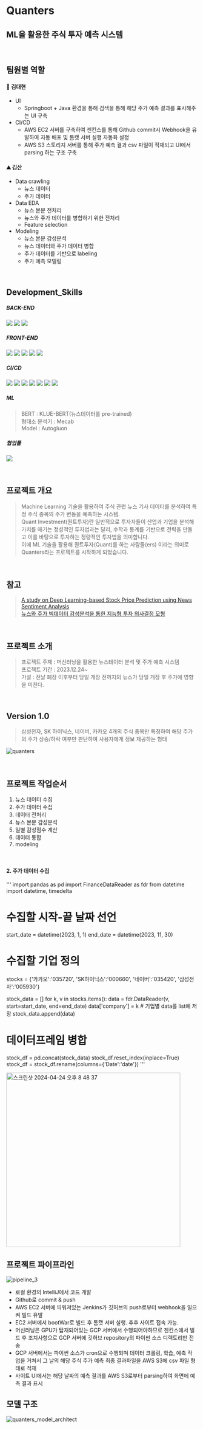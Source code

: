 # Quanters
## ML을 활용한 주식 투자 예측 시스템
<br />

## 팀원별 역할
#### 🍔 김대현
- UI
	- Springboot + Java 환경을 통해 검색을 통해 해당 주가 예측 결과를 표시해주는 UI 구축
- CI/CD
	- AWS EC2 서버를 구축하여 젠킨스를 통해 Github commit시 Webhook을 유발하여 자동 배포 및 톰캣 서버 실행 자동화 설정
	- AWS S3 스토리지 서버를 통해 주가 예측 결과 csv 파일이 적재되고 UI에서 parsing 하는 구조 구축

#### ⛰️ 김산
- Data crawling
	- 뉴스 데이터
	- 주가 데이터
- Data EDA
	- 뉴스 본문 전처리
	- 뉴스와 주가 데이터를 병합하기 위한 전처리
	- Feature selection
- Modeling
	- 뉴스 본문 감성분석
	- 뉴스 데이터와 주가 데이터 병합
	- 주가 데이터를 기반으로 labeling
	- 주가 예측 모델링
<br />

## Development_Skills

<div align=left>
  
##### BACK-END
  <img src="https://img.shields.io/badge/Spring Boot-6DB33F?style=flat&logo=Spring Boot&logoColor=white"/>
  <img src="https://img.shields.io/badge/Java-007396?style=flat&logo=Java&logoColor=white"/>
  <img src="https://img.shields.io/badge/Python-3776AB?style=flat&logo=Python&logoColor=white"/>

##### FRONT-END
  <img src="https://img.shields.io/badge/HTML5-E34F26?style=flat&logo=HTML5&logoColor=white"/></a> 
  <img src="https://img.shields.io/badge/CSS3-1572B6?style=flat&logo=CSS3&logoColor=white"/></a> 
  <img src="https://img.shields.io/badge/JavaScript-F7DF1E?style=flat&logo=JavaScript&logoColor=white"/></a>
  <img src="https://img.shields.io/badge/jQuery-0769AD?style=flat&logo=jQuery&logoColor=white"/></a>
  <img src="https://img.shields.io/badge/Bootstrap-7952B3?style=flat&logo=Bootstrap&logoColor=white"/></a> 

##### CI/CD
  <img src="https://img.shields.io/badge/Git-F05032?style=flat&logo=Git&logoColor=white"/></a> 
  <img src="https://img.shields.io/badge/GitHub-181717?style=flat&logo=GitHub&logoColor=white"/></a> 
  <img src="https://img.shields.io/badge/Amazon EC2-FF9900?style=flat&logo=Amazon EC2&logoColor=white"/></a> 
  <img src="https://img.shields.io/badge/Amazon S3-569A31?style=flat&logo=Amazon S3&logoColor=white"/>
  <img src="https://img.shields.io/badge/GCP-4285F4?style=flat&logo=googlecloud&logoColor=white"/></a> 
  <img src="https://img.shields.io/badge/Jenkins-D24939?style=flat&logo=Jenkins&logoColor=white"/></a>
  <img src="https://img.shields.io/badge/Filezilla-BF0000?style=flat&logo=filezilla&logoColor=white"/></a> 

##### ML
> BERT : KLUE-BERT(뉴스데이터를 pre-trained) <br />
> 형태소 분석기 : Mecab <br />
> Model : Autogluon <br />

##### 협업툴
  <img src="https://img.shields.io/badge/Notion-000000?style=flat&logo=Notion&logoColor=white"/></a>

<br />

## 프로젝트 개요
> Machine Learning 기술을 활용하여 주식 관련 뉴스 기사 데이터를 분석하여 특정 주식 종목의 주가 변동을 예측하는 시스템.<br />
> Quant Investment(퀀트투자)란 일반적으로 투자자들이 산업과 기업을 분석해 가치를 매기는 정성적인 투자법과는 달리, 수학과 통계를 기반으로 전략을 만들고 이를 바탕으로 투자하는 정량적인 투자법을 의미합니다. <br />
> 이에 ML 기술을 활용해 퀀트투자(Quant)를 하는 사람들(ers) 이라는 의미로 Quanters라는 프로젝트를 시작하게 되었습니다.<br />

<br />

## 참고
> [A study on Deep Learning-based Stock Price Prediction using News Sentiment Analysis](https://koreascience.kr/article/JAKO202225752973104.page) <br />
> [뉴스와 주가 빅데이터 감성분석을 통한 지능형 투자 의사결정 모형](https://www.dbpia.co.kr/pdf/pdfView.do?nodeId=NODE01901732&googleIPSandBox=false&mark=0&ipRange=false&b2cLoginYN=false&aiChatView=B&readTime=15-20&isPDFSizeAllowed=true&nodeHistoryTotalCnt=2&accessgl=Y&language=ko_KR&hasTopBanner=true)

<br />

## 프로젝트 소개
> 프로젝트 주제 : 머신러닝을 활용한 뉴스테이터 분석 및 주가 예측 시스템<br />
> 프로젝트 기간 : 2023.12.24~ <br />
> 가설 : 전날 폐장 이후부터 당일 개장 전까지의 뉴스가 당일 개장 후 주가에 영향을 미친다.

<br />

## Version 1.0
> 삼성전자, SK 하이닉스, 네이버, 카카오 4개의 주식 종목만 특정하여 해당 주가의 주가 상승/하락 여부만 판단하여 사용자에게 정보 제공하는 형태

![quanters](https://github.com/kimdaehyuun/Quanters/assets/111870436/8d4972ef-922b-4b4a-9bdd-3a8e16e13e7c)

<br />


## 프로젝트 작업순서
1. 뉴스 데이터 수집
2. 주가 데이터 수집
3. 데이터 전처리
4. 뉴스 본문 감성분석
5. 일별 감성점수 계산
6. 데이터 통합
7. modeling

<br />

#### 2. 주가 데이터 수집
'''
import pandas as pd
import FinanceDataReader as fdr
from datetime import datetime, timedelta

# 수집할 시작-끝 날짜 선언
start_date = datetime(2023, 1, 1)
end_date = datetime(2023, 11, 30)

# 수집할 기업 정의
stocks = {'카카오':'035720', 'SK하이닉스':'000660', '네이버':'035420', '삼성전자':'005930'}

stock_data = []
for k, v in stocks.items():
    data = fdr.DataReader(v, start=start_date, end=end_date)
    data['company'] = k
    # 기업별 data를 list에 저장
    stock_data.append(data)
# 데이터프레임 병합
stock_df = pd.concat(stock_data)
stock_df.reset_index(inplace=True)
stock_df = stock_df.rename(columns={'Date':'date'})
'''

<img width="459" alt="스크린샷 2024-04-24 오후 8 48 37" src="https://github.com/kimdaehyuun/Quanters/assets/111870436/664724d0-661e-4805-aa90-aa724284f42b">



## 프로젝트 파이프라인
  ![pipeline_3](https://github.com/kimdaehyuun/Quanters/assets/42797206/99d14914-afa9-4b58-b04f-510ef641d939)
  - 로컬 환경의 IntelliJ에서 코드 개발
  - Github로 commit & push
  - AWS EC2 서버에 띄워져있는 Jenkins가 깃허브의 push로부터 webhook을 일으켜 빌드 유발
  - EC2 서버에서 bootWar로 빌드 후 톰캣 서버 실행. 추후 사이트 접속 가능.
  - 머신러닝은 GPU가 탑재되어있는 GCP 서버에서 수행되어야하므로 젠킨스에서 빌드 후 조치사항으로 GCP 서버에 깃허브 repository의 파이썬 소스 디렉토리만 전송
  - GCP 서버에서는 파이썬 소스가 cron으로 수행되며 데이터 크롤링, 학습, 예측 작업을 거쳐서 그 날의 해당 주식 주가 예측 최종 결과파일을 AWS S3에 csv 파일 형태로 적재
  - 사이트 UI에서는 해당 날짜의 예측 결과를 AWS S3로부터 parsing하여 화면에 예측 결과 표시
  
</div>


## 모델 구조

![quanters_model_architect](https://github.com/kimdaehyuun/Quanters/assets/111870436/fa12da60-2019-4efc-852d-e6dae2dbb4f2)


</div>